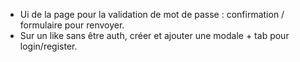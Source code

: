 - Ui de la page pour la validation de mot de passe : confirmation / formulaire pour renvoyer.
- Sur un like sans être auth, créer et ajouter une modale + tab pour login/register.